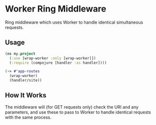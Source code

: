 
# Worker Ring Middleware

Ring middleware which uses Worker to handle identical simultaneous requests.

## Usage

```clojure
(ns my.project
  (:use [wrap-worker :only [wrap-worker]])
  (:require (compojure [handler :as handler])))

(-> #'app-routes
  (wrap-worker)
  (handler/site))
```

## How It Works

The middleware will (for GET requests only) check the URI and any parameters,
and use these to pass to Worker to handle identical requests with the same
process.

